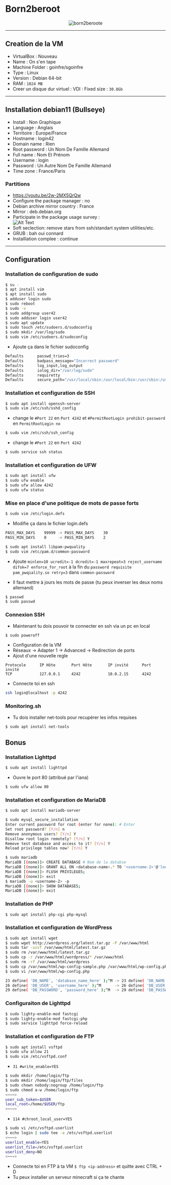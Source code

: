 # Born2beroot

<center>

![born2beroote](https://github.com/ayogun/42-project-badges/blob/main/badges/born2beroote.png)

</center>

---

## Creation de la VM

- VirtualBox : Nouveau
- Name : On s'en tape
- Machine Folder : goinfre/sgoinfre
- Type : Linux
- Version : Debian 64-bit
- RAM : `1024 MB`
- Creer un disque dur virtuel : VDI : Fixed size : `30.8Gb`

---
## Installation debian11 (Bullseye)

- Install : Non Graphique
- Language : Anglais
- Territoire : Europe/France
- Hostname : login42
- Domain name : Rien
- Root password : Un Nom De Famille Allemand 
- Full name : Nom Et Prénom
- Username : login
- Password : Un Autre Nom De Famille Allemand 
- Time zone : France/Paris

###  Partitions

- https://youtu.be/2w-2MX5QrQw
- Configure the package manager : no
- Debian archive mirror country : France
- Mirror : deb.debian.org
- Participate in the package usage survey : <br/>
![Alt Text](https://media.tenor.com/RsAEE_fl9iwAAAAC/omar-sy.gif)
- Soft seclection: remove stars from ssh/standart system utilities/etc.
- GRUB : bah oui connard
- Installlation complee : continue

---
## Configuration

### Installation de configuration de sudo

```sh
$ su -
$ apt install vim
$ apt install sudo
$ adduser login sudo
$ sudo reboot
$ sudo -v
$ sudo addgroup user42
$ sudo adduser login user42
$ sudo apt update
$ sudo touch /etc/sudoers.d/sudoconfig
$ sudo mkdir /var/log/sudo
$ sudo vim /etc/sudoers.d/sudoconfig
```
- Ajoute ça dans le fichier sudoconfig
```sh
Defaults      passwd_tries=3
Defaults      badpass_message="Incorrect password"
Defaults      log_input,log_output
Defaults      iolog_dir="/var/log/sudo"
Defaults      requiretty
Defaults      secure_path="/usr/local/sbin:/usr/local/bin:/usr/sbin:/usr/bin:/sbin:/bin:/snap/bin"
```

### Installation et configuration de SSH

```sh
$ sudo apt install openssh-server
$ sudo vim /etc/ssh/sshd_config
```
- change le `#Port 22` en `Port 4242` et `#PermitRootLogin prohibit-password` en `PermitRootLogin no`
```sh
$ sudo vim /etc/ssh/ssh_config
```
- change le `#Port 22` en `Port 4242`
```sh
$ sudo service ssh status
```

### Installation et configuration de UFW
```sh
$ sudo apt install ufw
$ sudo ufw enable
$ sudo ufw allow 4242
$ sudo ufw status
```
### Mise en place d'une politique de mots de passe forts
```sh
$ sudo vim /etc/login.defs
```
- Modifie ça dans le fichier login.defs
```sh
PASS_MAX_DAYS    99999 -> PASS_MAX_DAYS    30
PASS_MIN_DAYS    0     -> PASS_MIN_DAYS    2 
```
```sh
$ sudo apt install libpam-pwquality
$ sudo vim /etc/pam.d/common-password
```
- Ajoute `minlen=10 ucredit=-1 dcredit=-1 maxrepeat=3 reject_username difok=7 enforce_for_root` à la fin du `password requisite pam_pwqiality.so retry=3` dans `common-password`

- Il faut mettre à jours les mots de passe (tu peux inverser les deux noms allemand)
```sh
$ passwd
$ sudo passwd
```

### Connexion SSH
- Maintenant tu dois pouvoir te connecter en ssh via un pc en local

```sh
$ sudo poweroff
```
- Configuration de la VM
- Réseaux -> Adapter 1 -> Advanced -> Redirection de ports
- Ajout d'une nouvelle regle
```
Protocole      IP Hôte       Port Hôte       IP invité      Port invité
TCP            127.0.0.1     4242            10.0.2.15      4242      
```
- Connecte toi en ssh
```sh
ssh login@localhost -p 4242
```

### Monitoring.sh

- Tu dois installer net-tools pour recupérer les infos requises
```sh
$ sudo apt install net-tools
```

## Bonus

### Installation Lighttpd

```sh
$ sudo apt install lighttpd
```
- Ouvre le port 80 (attribué par l'iana)
```sh
$ sudo ufw allow 80
```

### Installation et configuration de MariaDB

```sh
$ sudo apt install mariadb-server
```

```sh
$ sudo mysql_secure_installation
Enter current password for root (enter for none): # Enter
Set root password? [Y/n] n
Remove anonymous users? [Y/n] Y
Disallow root login remotely? [Y/n] Y
Remove test database and access to it? [Y/n] Y
Reload privilege tables now? [Y/n] Y

$ sudo mariadb
MariaDB [(none)]> CREATE DATABASE # Nom de la databse
MariaDB [(none)]> GRANT ALL ON <database-name>.* TO '<username-2>'@'localhost' IDENTIFIED BY '<password-2>' WITH GRANT OPTION;
MariaDB [(none)]> FLUSH PRIVILEGES;
MariaDB [(none)]> exit
$ mariadb -u <username-2> -p
MariaDB [(none)]> SHOW DATABASES;
MariaDB [(none)]> exit
```

### Installation de PHP

```sh
$ sudo apt install php-cgi php-mysql
```

### Installation et configuration de WordPress

```sh
$ sudo apt install wget
$ sudo wget http://wordpress.org/latest.tar.gz -P /var/www/html
$ sudo tar -xzvf /var/www/html/latest.tar.gz
$ sudo rm /var/www/html/latest.tar.gz
$ sudo cp -r /var/www/html/wordpress/* /var/www/html
$ sudo rm -rf /var/www/html/wordpress
$ sudo cp /var/www/html/wp-config-sample.php /var/www/html/wp-config.php
$ sudo vi /var/www/html/wp-config.php
```

```sh
23 define( 'DB_NAME', 'database_name_here' );^M -> 23 define( 'DB_NAME', '<database-name>' );^M
26 define( 'DB_USER', 'username_here' );^M      -> 26 define( 'DB_USER', '<username-2>' );^M
29 define( 'DB_PASSWORD', 'password_here' );^M  -> 29 define( 'DB_PASSWORD', '<password-2>' );^M
```

### Configuraiton de Lighttpd

```sh
$ sudo lighty-enable-mod fastcgi
$ sudo lighty-enable-mod fastcgi-php
$ sudo service lighttpd force-reload
```

### Installation et configuration de FTP

```sh
$ sudo apt install vsftpd
$ sudo ufw allow 21
$ sudo vim /etc/vsftpd.conf
```
- `31 #write_enable=YES`

```sh
$ sudo mkdir /home/login/ftp
$ sudo mkdir /home/login/ftp/files
$ sudo chown nobody:nogroup /home/login/ftp
$ sudo chmod a-w /home/login/ftp
<~~~>
user_sub_token=$USER
local_root=/home/$USER/ftp
<~~~>
```
- `114 #chroot_local_user=YES`

```sh
$ sudo vi /etc/vsftpd.userlist
$ echo login | sudo tee -a /etc/vsftpd.userlist
<~~~>
userlist_enable=YES
userlist_file=/etc/vsftpd.userlist
userlist_deny=NO
<~~~>
```

- Connecte toi en FTP à ta VM `$ ftp <ip-address>` et quitte avec CTRL + D
- Tu peux installer un serveur minecraft si ça te chante
